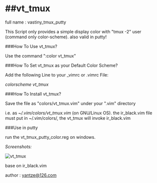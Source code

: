 ##vt_tmux
===========
full name : vastiny_tmux_putty

This Script only provides a simple display color with "tmux -2" user (command only color-scheme).
also valid in putty!


###How To Use vt_tmux?

Use the command ":color vt_tmux"


###How To Set vt_tmux as your Default Color Scheme?

Add the following Line to your _vimrc or .vimrc File:

*colorscheme vt_tmux*


###How To Install vt_tmux?

Save the file as "colors/vt_tmux.vim" under your ".vim" directory

i.e. as *~/.vim/colors/vt_tmux.vim* (on GNU/Linux OS).
the ir_black.vim file must put in ~/.vim/colors/, the vt_tmux will invoke ir_black.vim

###Use in putty

run the vt_tmux_putty_color.reg on windows.


*Screenshots:*


![vt_tmux](https://raw.github.com/yantze/vt_tmux/master/Images/Screenshot_1.png)


base on ir_black.vim

author : yantze@126.com
